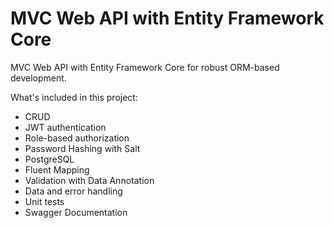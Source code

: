 # MVC Web API with Entity Framework Core

MVC Web API with Entity Framework Core for robust ORM-based development.

What's included in this project:

- CRUD
- JWT authentication
- Role-based authorization
- Password Hashing with Salt
- PostgreSQL
- Fluent Mapping
- Validation with Data Annotation
- Data and error handling
- Unit tests
- Swagger Documentation
